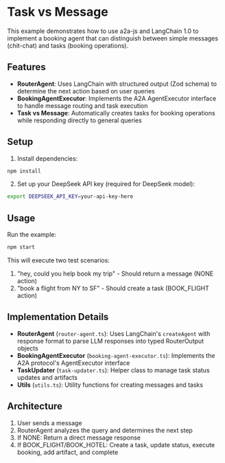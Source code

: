 # Task vs Message

This example demonstrates how to use a2a-js and LangChain 1.0 to implement a
booking agent that can distinguish between simple messages (chit-chat) and tasks
(booking operations).

## Features

- **RouterAgent**: Uses LangChain with structured output (Zod schema) to
  determine the next action based on user queries
- **BookingAgentExecutor**: Implements the A2A AgentExecutor interface to handle
  message routing and task execution
- **Task vs Message**: Automatically creates tasks for booking operations while
  responding directly to general queries

## Setup

1. Install dependencies:

```bash
npm install
```

2. Set up your DeepSeek API key (required for DeepSeek model):

```bash
export DEEPSEEK_API_KEY=your-api-key-here
```

## Usage

Run the example:

```bash
npm start
```

This will execute two test scenarios:

1. "hey, could you help book my trip" - Should return a message (NONE action)
2. "book a flight from NY to SF" - Should create a task (BOOK_FLIGHT action)

## Implementation Details

- **RouterAgent** (`router-agent.ts`): Uses LangChain's `createAgent` with
  response format to parse LLM responses into typed RouterOutput objects
- **BookingAgentExecutor** (`booking-agent-executor.ts`): Implements the A2A
  protocol's AgentExecutor interface
- **TaskUpdater** (`task-updater.ts`): Helper class to manage task status
  updates and artifacts
- **Utils** (`utils.ts`): Utility functions for creating messages and tasks

## Architecture

1. User sends a message
2. RouterAgent analyzes the query and determines the next step
3. If NONE: Return a direct message response
4. If BOOK_FLIGHT/BOOK_HOTEL: Create a task, update status, execute booking, add
   artifact, and complete
